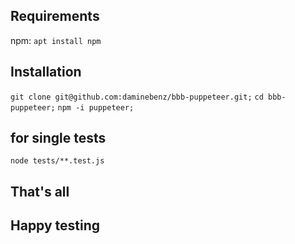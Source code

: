 ## Requirements

  npm: ```apt install npm```

## Installation

```git clone git@github.com:daminebenz/bbb-puppeteer.git;```
```cd bbb-puppeteer;```
```npm -i puppeteer;```
## for single tests
```node tests/**.test.js ```

## That's all
## Happy testing
